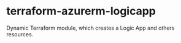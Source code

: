# terraform-azurerm-logicapp
Dynamic Terraform module, which creates a Logic App and others resources.
